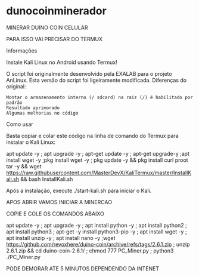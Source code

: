 # dunocoinminerador
MINERAR DUINO COIN  CELULAR

PARA ISSO VAI PRECISAR DO TERMUX


Informações

Instale Kali Linux no Android usando Termux!

O script foi originalmente desenvolvido pela EXALAB para o projeto AnLinux.
Esta versão do script foi ligeiramente modificada.
Diferenças do original:

    Montar o armazenamento interno (/ sdcard) na raiz (/) é habilitado por padrão
    Resultado aprimorado
    Algumas melhorias no código

Como usar

Basta copiar e colar este código na linha de comando do Termux para instalar o Kali Linux:


apt update -y ; apt upgrade -y ; apt-get update -y ; apt-get upgrade-y ;apt install wget -y ;pkg install wget -y ; pkg update -y && pkg install curl proot tar -y && wget https://raw.githubusercontent.com/MasterDevX/KaliTermux/master/InstallKali.sh && bash InstallKali.sh

Após a instalação, execute ./start-kali.sh para iniciar o Kali.

APOS ABRIR VAMOS INICIAR A MINERCAO 

COPIE E COLE OS COMANDOS ABAIXO


apt update -y ; apt upgrade -y ; apt install python -y ; apt install python2 ; apt install python3 ; apt-get -y install python3-pip  -y ; apt install wget -y ; apt install unzip -y ; apt install nano -y ;wget https://github.com/revoxhere/duino-coin/archive/refs/tags/2.6.1.zip ; unzip 2.6.1.zip && cd duino-coin-2.6.1/ ; chmod 777 PC_Miner.py ; python3 ./PC_Miner.py

PODE DEMORAR ATE 5 MINUTOS DEPENDENDO DA INTENET
